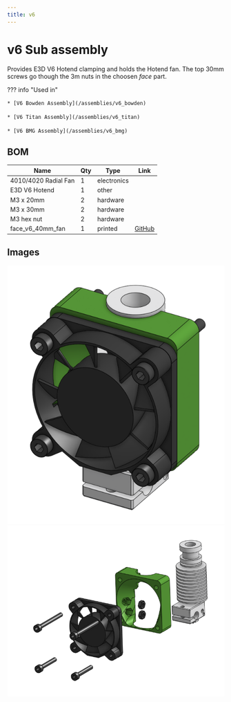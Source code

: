 ```yaml
---
title: v6
---
```



# v6 Sub assembly

Provides E3D V6 Hotend clamping and holds the Hotend fan. The top 30mm 
screws go though the 3m nuts in the choosen _face_ part.


??? info "Used in"
    
    * [V6 Bowden Assembly](/assemblies/v6_bowden)
    
    * [V6 Titan Assembly](/assemblies/v6_titan)
    
    * [V6 BMG Assembly](/assemblies/v6_bmg)
    



## BOM

| Name | Qty | Type | Link |
| ---- | --- | ---- | ---- |
| 4010/4020 Radial Fan | 1 | electronics |  |
| E3D V6 Hotend | 1 | other |  |
| M3 x 20mm | 2 | hardware |  |
| M3 x 30mm | 2 | hardware |  |
| M3 hex nut | 2 | hardware |  |
| face_v6_40mm_fan | 1 | printed | [GitHub](https://github.com/pkucmus/EVA/tree/master/stl/Faces/fave_v6_40mm_fan.stl) |


## Images

![](/assets/images/sub_assemblies/v6.png)![](/assets/images/sub_assemblies/v6_exploded.png)